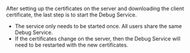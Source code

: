 After setting up the certificates on the server and downloading the client certificate, the last step is to start the Debug Service.

* The service only needs to be started once. All users share the same Debug Service.
* If the certificates change on the server, then the Debug Service will need to be restarted with the new certificates.